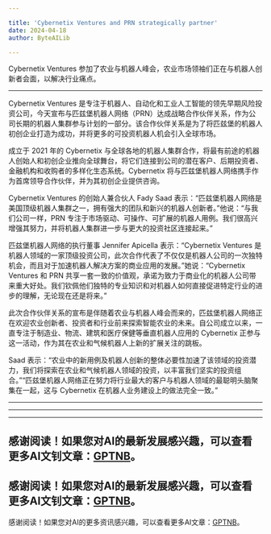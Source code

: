 ```yaml
---

title: 'Cybernetix Ventures and PRN strategically partner'
date: 2024-04-18
author: ByteAILib

---
```


Cybernetix Ventures 参加了农业与机器人峰会，农业市场领袖们正在与机器人创新者会面，以解决行业痛点。

---
 Cybernetix Ventures 是专注于机器人、自动化和工业人工智能的领先早期风险投资公司，今天宣布与匹兹堡机器人网络（PRN）达成战略合作伙伴关系，作为公司长期的机器人集群参与计划的一部分。该合作伙伴关系是为了将匹兹堡的机器人初创企业打造为成功，并将更多的可投资机器人机会引入全球市场。

成立于 2021 年的 Cybernetix 与全球各地的机器人集群合作，将最有前途的机器人创始人和初创企业推向全球舞台，将它们连接到公司的潜在客户、后期投资者、金融机构和收购者的多样化生态系统。Cybernetix 将与匹兹堡机器人网络携手作为首席领导合作伙伴，并为其初创企业提供咨询。

Cybernetix Ventures 的创始人兼合伙人 Fady Saad 表示：“匹兹堡机器人网络是美国顶级机器人集群之一，拥有强大的团队和新兴的机器人创新者。”他说：“与我们公司一样，PRN 专注于市场驱动、可操作、可扩展的机器人用例。我们很高兴增强其努力，并将机器人集群进一步与更大的投资社区连接起来。”

匹兹堡机器人网络的执行董事 Jennifer Apicella 表示：“Cybernetix Ventures 是机器人领域的一家顶级投资公司，此次合作代表了不仅仅是机器人公司的一次独特机会，而且对于加速机器人解决方案的商业应用的发展。”她说：“Cybernetix Ventures 和 PRN 共享一套一致的价值观，承诺为致力于商业化的机器人公司带来重大好处。我们钦佩他们独特的专业知识和对机器人如何直接促进特定行业的进步的理解，无论现在还是将来。”

此次合作伙伴关系的宣布是伴随着农业与机器人峰会而来的，匹兹堡机器人网络正在欢迎农业创新者、投资者和行业前来探索智能农业的未来。自公司成立以来，一直专注于制造业、物流、建筑和医疗保健等垂直机器人应用的 Cybernetix 正参与这一活动，作为其在农业和气候机器人上新的扩展关注的跳板。

Saad 表示：“农业中的新用例及机器人创新的整体必要性加速了该领域的投资潜力，我们将探索在农业和气候机器人领域的投资，以丰富我们坚实的投资组合。”“匹兹堡机器人网络正在努力将行业最大的客户与机器人领域的最聪明头脑聚集在一起，这与 Cybernetix 在机器人业务建设上的做法完全一致。”


---
---

---
感谢阅读！如果您对AI的最新发展感兴趣，可以查看更多AI文钊文章：[GPTNB](https://gptnb.com)。
---
感谢阅读！如果您对AI的最新发展感兴趣，可以查看更多AI文钊文章：[GPTNB](https://gptnb.com)。
---
感谢阅读！如果您对AI的更多资讯感兴趣，可以查看更多AI文章：[GPTNB](https://gptnb.com)。